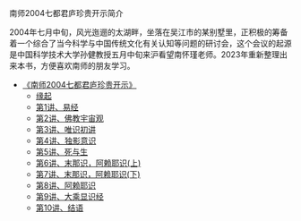 南师2004七都君庐珍贵开示简介

2004年七月中旬，风光迤逦的太湖畔，坐落在吴江市的某别墅里，正积极的筹备着一个综合了当今科学与中国传统文化有关认知等问题的研讨会，这个会议的起源是中国科学技术大学孙健教授五月中旬来沪看望南怀瑾老师。2023年重新整理出来本书，方便喜欢南师的朋友学习。

- [《南师2004七都君庐珍贵开示》](打坐禅定/《南师2004七都君庐珍贵开示》/《南师2004七都君庐珍贵开示》.md)
  - [缘起](打坐禅定/《南师2004七都君庐珍贵开示》/缘起.md)
  - [第1讲、易经](打坐禅定/《南师2004七都君庐珍贵开示》/第1讲、易经.md)
  - [第2讲、佛教宇宙观](打坐禅定/《南师2004七都君庐珍贵开示》/第2讲、佛教宇宙观.md)
  - [第3讲、唯识初讲](打坐禅定/《南师2004七都君庐珍贵开示》/第3讲、唯识初讲.md)
  - [第4讲、独影意识](打坐禅定/《南师2004七都君庐珍贵开示》/第4讲、独影意识.md)
  - [第5讲、死与生](打坐禅定/《南师2004七都君庐珍贵开示》/第5讲、死与生.md)
  - [第6讲、末那识，阿赖耶识(上)](打坐禅定/《南师2004七都君庐珍贵开示》/第6讲、末那识，阿赖耶识(上).md)
  - [第7讲、末那识，阿赖耶识(下)](打坐禅定/《南师2004七都君庐珍贵开示》/第7讲、末那识，阿赖耶识(下).md)
  - [第8讲、阿赖耶识](打坐禅定/《南师2004七都君庐珍贵开示》/第8讲、阿赖耶识.md)
  - [第9讲、大乘显识经](打坐禅定/《南师2004七都君庐珍贵开示》/第9讲、大乘显识经.md)
  - [第10讲、结语](打坐禅定/《南师2004七都君庐珍贵开示》/第10讲、结语.md)